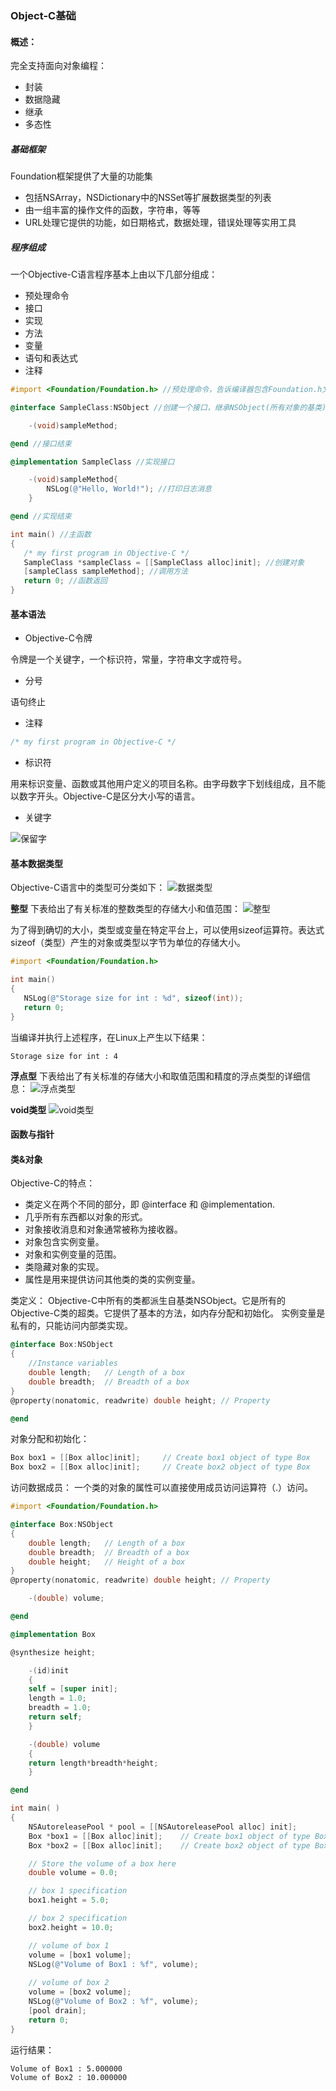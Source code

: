 ### Object-C基础

#### 概述：

完全支持面向对象编程：

- 封装
- 数据隐藏
- 继承
- 多态性

##### 基础框架

Foundation框架提供了大量的功能集

- 包括NSArray，NSDictionary中的NSSet等扩展数据类型的列表
- 由一组丰富的操作文件的函数，字符串，等等
- URL处理它提供的功能，如日期格式，数据处理，错误处理等实用工具

##### 程序组成

一个Objective-C语言程序基本上由以下几部分组成：

- 预处理命令
- 接口
- 实现
- 方法
- 变量
- 语句和表达式
- 注释

```Objective-C
#import <Foundation/Foundation.h> //预处理命令，告诉编译器包含Foundation.h文件

@interface SampleClass:NSObject //创建一个接口，继承NSObject(所有对象的基类)

    -(void)sampleMethod;

@end //接口结束

@implementation SampleClass //实现接口

    -(void)sampleMethod{
        NSLog(@"Hello, World!"); //打印日志消息
    }

@end //实现结束

int main() //主函数
{
   /* my first program in Objective-C */
   SampleClass *sampleClass = [[SampleClass alloc]init]; //创建对象
   [sampleClass sampleMethod]; //调用方法
   return 0; //函数返回
}
```

#### 基本语法

- Objective-C令牌

令牌是一个关键字，一个标识符，常量，字符串文字或符号。

- 分号

语句终止

- 注释

```Objective-C
/* my first program in Objective-C */
```

- 标识符

用来标识变量、函数或其他用户定义的项目名称。由字母数字下划线组成，且不能以数字开头。Objective-C是区分大小写的语言。

- 关键字

![保留字](./images/oc保留字列表.png)

#### 基本数据类型

Objective-C语言中的类型可分类如下：
![数据类型](./images/oc数据类型.png)

**整型**
下表给出了有关标准的整数类型的存储大小和值范围：
![整型](./images/oc整型.png)

为了得到确切的大小，类型或变量在特定平台上，可以使用sizeof运算符。表达式sizeof（类型）产生的对象或类型以字节为单位的存储大小。

```Objective-C
#import <Foundation/Foundation.h>

int main()
{
   NSLog(@"Storage size for int : %d", sizeof(int));
   return 0;
}
```

当编译并执行上述程序，在Linux上产生以下结果：

```
Storage size for int : 4 
```

**浮点型**
下表给出了有关标准的存储大小和取值范围和精度的浮点类型的详细信息：
![浮点类型](./images/oc浮点类型.png)

**void类型**
![void类型](./images/void类型.png)

#### 函数与指针

#### 类&对象

Objective-C的特点：

- 类定义在两个不同的部分，即 @interface 和 @implementation.
- 几乎所有东西都以对象的形式。
- 对象接收消息和对象通常被称为接收器。
- 对象包含实例变量。
- 对象和实例变量的范围。
- 类隐藏对象的实现。
- 属性是用来提供访问其他类的类的实例变量。

类定义：
Objective-C中所有的类都派生自基类NSObject。它是所有的Objective-C类的超类。它提供了基本的方法，如内存分配和初始化。
实例变量是私有的，只能访问内部类实现。

```Objective-C
@interface Box:NSObject
{
    //Instance variables
    double length;   // Length of a box
    double breadth;  // Breadth of a box
}
@property(nonatomic, readwrite) double height; // Property

@end
```

对象分配和初始化：

```Objective-C
Box box1 = [[Box alloc]init];     // Create box1 object of type Box
Box box2 = [[Box alloc]init];     // Create box2 object of type Box
```

访问数据成员：
一个类的对象的属性可以直接使用成员访问运算符（.）访问。

```Objective-C
#import <Foundation/Foundation.h>

@interface Box:NSObject
{
    double length;   // Length of a box
    double breadth;  // Breadth of a box
    double height;   // Height of a box
}
@property(nonatomic, readwrite) double height; // Property

    -(double) volume;

@end

@implementation Box

@synthesize height;

    -(id)init
    {
    self = [super init];
    length = 1.0;
    breadth = 1.0;
    return self;
    }

    -(double) volume
    {
    return length*breadth*height;
    }

@end

int main( )
{
    NSAutoreleasePool * pool = [[NSAutoreleasePool alloc] init];
    Box *box1 = [[Box alloc]init];    // Create box1 object of type Box
    Box *box2 = [[Box alloc]init];    // Create box2 object of type Box

    // Store the volume of a box here
    double volume = 0.0;

    // box 1 specification
    box1.height = 5.0;

    // box 2 specification
    box2.height = 10.0;

    // volume of box 1
    volume = [box1 volume];
    NSLog(@"Volume of Box1 : %f", volume);
    
    // volume of box 2
    volume = [box2 volume];
    NSLog(@"Volume of Box2 : %f", volume);
    [pool drain];
    return 0;
}
```

运行结果：

```
Volume of Box1 : 5.000000
Volume of Box2 : 10.000000
```